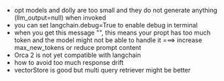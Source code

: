 - opt models and dolly are too small and they do not generate anything (llm_output=null) when invoked
- you can set langchain.debug=True to enable debug in terminal
- when you get this message "", this means your propt has too much token and the model might not be able to handle it ===> increase max_new_tokens or reduce prompt content
- Orca 2 is not yet compatible with langchain
- how to avoid too much response drift
- vectorStore is good but multi query retriever might be better

